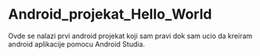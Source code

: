 # Android_projekat_Hello_World
Ovde se nalazi prvi android projekat koji sam pravi dok sam ucio da kreiram android aplikacije pomocu Android Studia.
